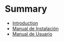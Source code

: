 # Summary

* [Introduction](README.md)
* [Manual de Instalación](install.md)
* [Manual de Usuario](user.md)



